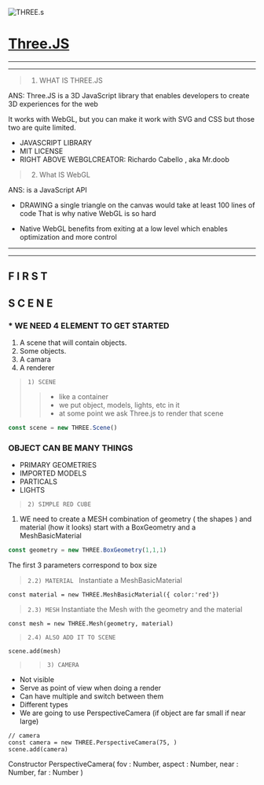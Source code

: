 ![THREE.s](https://upload.wikimedia.org/wikipedia/commons/thumb/3/3f/Three.js_Icon.svg/150px-Three.js_Icon.svg.png) 


#  [Three.JS](https://threejs.org/) 


___
---

> 1) WHAT IS THREE.JS

ANS: Three.JS is  a 3D JavaScript library that enables developers to create 3D experiences for the web

It works with WebGL, but you can make it work with SVG and CSS but those two are quite limited.

* JAVASCRIPT LIBRARY 
* MIT LICENSE
* RIGHT ABOVE WEBGLCREATOR: Richardo Cabello , aka Mr.doob


>2.  What IS WebGL

ANS: is a JavaScript API 
* DRAWING a single triangle on the canvas would take at least 100 lines of code
That is why native WebGL is so hard

* Native WebGL benefits from exiting at a low level which enables optimization and more control

----
___
## F I R S T     
## S    C   E   N   E


### * WE NEED 4 ELEMENT TO GET STARTED

1) A scene that will contain objects.
2)  Some objects.
3) A camara
4) A renderer 

> `1) SCENE` 
 >>* like a container
>> * we put object, models, lights, etc in it
>> * at some point we ask Three.js to render that scene

```javascript
const scene = new THREE.Scene()
```

### OBJECT CAN BE MANY THINGS
* PRIMARY GEOMETRIES
* IMPORTED MODELS
* PARTICALS
* LIGHTS



> `2) SIMPLE RED CUBE `

1) WE need to create a MESH combination of geometry ( the shapes ) and material (how it looks) start with a BoxGeometry and a MeshBasicMaterial

```js
const geometry = new THREE.BoxGeometry(1,1,1)
```
The first 3 parameters correspond to box size



> `2.2) MATERIAL `
Instantiate a MeshBasicMaterial

```JS
const material = new THREE.MeshBasicMaterial({ color:'red'})

```

> `2.3) MESH`
Instantiate the Mesh with the geometry and the material

```JS
const mesh = new THREE.Mesh(geometry, material)

```
> `2.4) ALSO ADD IT TO SCENE`

```JS
scene.add(mesh)

```


>> `3) CAMERA`

* Not visible 
* Serve as point of view when doing a render
* Can have multiple and switch between them 
* Different types
* We are going to use PerspectiveCamera (if object are far small  if near large)

```JS
// camera
const camera = new THREE.PerspectiveCamera(75, )
scene.add(camera)
```



Constructor
PerspectiveCamera( fov : Number, aspect : Number, near : Number, far : Number )





